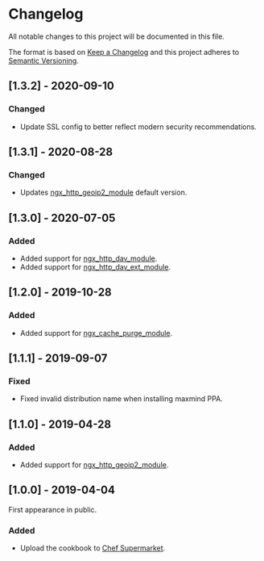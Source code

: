 # Changelog
All notable changes to this project will be documented in this file.

The format is based on [Keep a Changelog](http://keepachangelog.com/en/1.0.0/)
and this project adheres to [Semantic Versioning](http://semver.org/spec/v2.0.0.html).

## [1.3.2] - 2020-09-10
### Changed
- Update SSL config to better reflect modern security recommendations.

## [1.3.1] - 2020-08-28
### Changed
- Updates [ngx_http_geoip2_module](https://github.com/leev/ngx_http_geoip2_module) default version.

## [1.3.0] - 2020-07-05
### Added
- Added support for [ngx_http_dav_module](https://nginx.org/en/docs/http/ngx_http_dav_module.html).
- Added support for [ngx_http_dav_ext_module](https://github.com/arut/nginx-dav-ext-module).

## [1.2.0] - 2019-10-28
### Added
- Added support for [ngx_cache_purge_module](https://github.com/nginx-modules/ngx_cache_purge).

## [1.1.1] - 2019-09-07
### Fixed
- Fixed invalid distribution name when installing maxmind PPA.

## [1.1.0] - 2019-04-28
### Added
- Added support for [ngx_http_geoip2_module](https://github.com/leev/ngx_http_geoip2_module).

## [1.0.0] - 2019-04-04

First appearance in public.

### Added
- Upload the cookbook to [Chef Supermarket](https://supermarket.chef.io/cookbooks/ngx).

